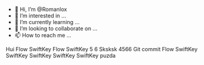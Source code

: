 - 👋 Hi, I’m @Romanlox
- 👀 I’m interested in ...
- 🌱 I’m currently learning ...
- 💞️ I’m looking to collaborate on ...
- 📫 How to reach me ...

<!---
Romanlox/Romanlox is a ✨ special ✨ repository because its `README.md` (this file) appears on your GitHub profile.
You can click the Preview link to take a look at your changes.
--->
Hui Flow SwiftKey Flow SwiftKey 5 6
Sksksk
4566
Git commit Flow SwiftKey SwiftKey SwiftKey SwiftKey SwiftKey puzda
